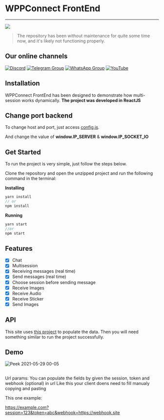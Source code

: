# WPPConnect FrontEnd
----

<img src="https://img.shields.io/static/v1?label=FrontEnd&message=WPPConnect&color=007AF3&style=for-the-badge&logo=ghost"/>


> The repository has been without maintenance for quite some time now, and it's likely not functioning properly.


## Our online channels

[![Discord](https://img.shields.io/discord/844351092758413353?color=blueviolet&label=Discord&logo=discord&style=flat)](https://discord.gg/JU5JGGKGNG)
[![Telegram Group](https://img.shields.io/badge/Telegram-Group-32AFED?logo=telegram)](https://t.me/wppconnect)
[![WhatsApp Group](https://img.shields.io/badge/WhatsApp-Group-25D366?logo=whatsapp)](https://chat.whatsapp.com/LJaQu6ZyNvnBPNAVRbX00K)
[![YouTube](https://img.shields.io/youtube/channel/subscribers/UCD7J9LG08PmGQrF5IS7Yv9A?label=YouTube)](https://www.youtube.com/c/wppconnect)

## Installation

WPPConnect FrontEnd has been designed to demonstrate how multi-session works dynamically. **The project was developed in ReactJS**

## Change port backend

To change host and port, just access [config.js](/public/config.js).

And change the value of **window.IP_SERVER** & **window.IP_SOCKET_IO**

## Get Started
To run the project is very simple, just follow the steps below.

Clone the repository and open the unzipped project and run the following command in the terminal:


**Installing**

```jsx
yarn install
// or
npm install
```

**Running**

```jsx
yarn start
//or
npm start
```

## Features

- [x] Chat
- [x] Multisession
- [x] Receiving messages (real time)
- [x] Send messages (real time)
- [x] Choose session before sending message
- [x] Receive Images
- [x] Receive Audio
- [x] Receive Sticker
- [x] Send Images

## API

This site uses [this project](https://github.com/wppconnect-team/wppconnect-server/) to populate the data. Then you will need something similar to run the project successfully.

## Demo
![Peek 2021-05-29 00-05](https://user-images.githubusercontent.com/40338524/120056309-aa5b0180-c011-11eb-848b-94569c32a8c6.gif)


##
Url params:
You can populate the fields by given the session, token and webhook (optional) in url
Like this your client doens need to fill manualy copying and pasting

This one example:

https://example.com?session=123&token=abc&webhook=https://webhook.site
